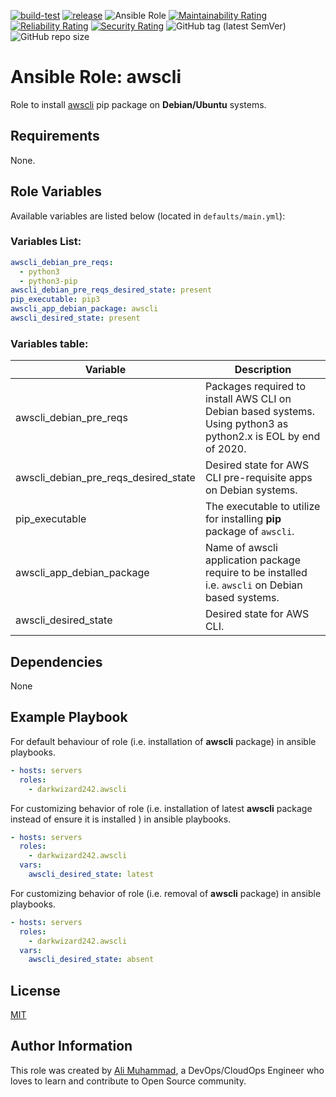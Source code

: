 [![build-test](https://github.com/darkwizard242/ansible-role-awscli/workflows/build-and-test/badge.svg?branch=master)](https://github.com/darkwizard242/ansible-role-awscli/actions?query=workflow%3Abuild-and-test) [![release](https://github.com/darkwizard242/ansible-role-awscli/workflows/release/badge.svg)](https://github.com/darkwizard242/ansible-role-awscli/actions?query=workflow%3Arelease) ![Ansible Role](https://img.shields.io/ansible/role/d/darkwizard242/awscli) [![Maintainability Rating](https://sonarcloud.io/api/project_badges/measure?project=ansible-role-awscli&metric=sqale_rating)](https://sonarcloud.io/dashboard?id=ansible-role-awscli) [![Reliability Rating](https://sonarcloud.io/api/project_badges/measure?project=ansible-role-awscli&metric=reliability_rating)](https://sonarcloud.io/dashboard?id=ansible-role-awscli) [![Security Rating](https://sonarcloud.io/api/project_badges/measure?project=ansible-role-awscli&metric=security_rating)](https://sonarcloud.io/dashboard?id=ansible-role-awscli) ![GitHub tag (latest SemVer)](https://img.shields.io/github/tag/darkwizard242/ansible-role-awscli?label=release) ![GitHub repo size](https://img.shields.io/github/repo-size/darkwizard242/ansible-role-awscli?color=orange&style=flat-square)

# Ansible Role: awscli

Role to install [awscli](https://github.com/aws/aws-cli) pip package on **Debian/Ubuntu** systems.

## Requirements

None.

## Role Variables

Available variables are listed below (located in `defaults/main.yml`):

### Variables List:

```yaml
awscli_debian_pre_reqs:
  - python3
  - python3-pip
awscli_debian_pre_reqs_desired_state: present
pip_executable: pip3
awscli_app_debian_package: awscli
awscli_desired_state: present
```

### Variables table:

Variable                             | Description
------------------------------------ | ---------------------------------------------------------------------------------------------------------------
awscli_debian_pre_reqs               | Packages required to install AWS CLI on Debian based systems. Using python3 as python2.x is EOL by end of 2020.
awscli_debian_pre_reqs_desired_state | Desired state for AWS CLI pre-requisite apps on Debian systems.
pip_executable                       | The executable to utilize for installing **pip** package of `awscli`.
awscli_app_debian_package            | Name of awscli application package require to be installed i.e. `awscli` on Debian based systems.
awscli_desired_state                 | Desired state for AWS CLI.

## Dependencies

None

## Example Playbook

For default behaviour of role (i.e. installation of **awscli** package) in ansible playbooks.

```yaml
- hosts: servers
  roles:
    - darkwizard242.awscli
```

For customizing behavior of role (i.e. installation of latest **awscli** package instead of ensure it is installed ) in ansible playbooks.

```yaml
- hosts: servers
  roles:
    - darkwizard242.awscli
  vars:
    awscli_desired_state: latest
```

For customizing behavior of role (i.e. removal of **awscli** package) in ansible playbooks.

```yaml
- hosts: servers
  roles:
    - darkwizard242.awscli
  vars:
    awscli_desired_state: absent
```

## License

[MIT](https://github.com/darkwizard242/ansible-role-awscli/blob/master/LICENSE)

## Author Information

This role was created by [Ali Muhammad](https://alimuhammad.dev/), a DevOps/CloudOps Engineer who loves to learn and contribute to Open Source community.
